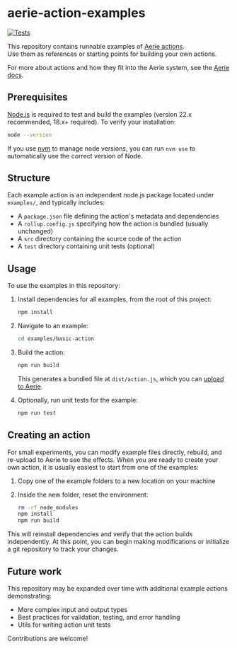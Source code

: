 # aerie-action-examples

[![Tests](https://github.com/NASA-AMMOS/aerie-action-examples/actions/workflows/test.yml/badge.svg?branch=main)](https://github.com/NASA-AMMOS/aerie-action-examples/actions/workflows/test.yml)

This repository contains runnable examples of [Aerie actions](https://nasa-ammos.github.io/aerie-docs/sequencing/actions/).  
Use them as references or starting points for building your own actions.

For more about actions and how they fit into the Aerie system, see the [Aerie docs](https://nasa-ammos.github.io/aerie-docs/sequencing/actions/).

## Prerequisites

[Node.js](https://nodejs.org/) is required to test and build the examples (version 22.x recommended, 18.x+ required). To verify your installation:

```bash
node --version
```

If you use [nvm](https://github.com/nvm-sh/nvm) to manage node versions, you can run `nvm use` to automatically use the correct version of Node.

## Structure

Each example action is an independent node.js package located under `examples/`, and typically includes:
* A `package.json` file defining the action's metadata and dependencies
* A `rollup.config.js` specifying how the action is bundled (usually unchanged)
* A `src` directory containing the source code of the action
* A `test` directory containing unit tests (optional)

## Usage

To use the examples in this repository:

1. Install dependencies for all examples, from the root of this project:

    ```bash
    npm install
    ```

2. Navigate to an example:

    ```bash
    cd examples/basic-action
    ```

3. Build the action:

    ```bash
    npm run build
    ```
    This generates a bundled file at `dist/action.js`, which you can [upload to Aerie](https://nasa-ammos.github.io/aerie-docs/sequencing/actions/).

4. Optionally, run unit tests for the example:

    ```bash
    npm run test
    ```

## Creating an action
For small experiments, you can modify example files directly, rebuild, and re-upload to Aerie to see the effects. When you are ready to create your own action, it is usually easiest to start from one of the examples:
1. Copy one of the example folders to a new location on your machine
2. Inside the new folder, reset the environment:

    ```bash
    rm -rf node_modules
    npm install
    npm run build
    ```

This will reinstall dependencies and verify that the action builds independently. At this point, you can begin making modifications or initialize a git repository to track your changes.

## Future work

This repository may be expanded over time with additional example actions demonstrating:

- More complex input and output types
- Best practices for validation, testing, and error handling
- Utils for writing action unit tests

Contributions are welcome!